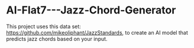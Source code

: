 # AI-Flat7---Jazz-Chord-Generator
This project uses this data set: https://github.com/mikeoliphant/JazzStandards, to create an AI model that predicts jazz chords based on your input.
